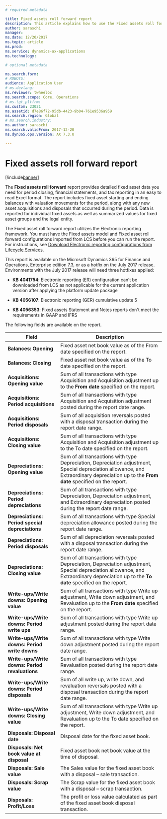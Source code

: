 ```yaml
---
# required metadata

title: Fixed assets roll forward report
description: This article explains how to use the Fixed assets roll forward report.
author: saraschi
manager: 
ms.date: 12/20/2017
ms.topic: article
ms.prod: 
ms.service: dynamics-ax-applications
ms.technology: 

# optional metadata

ms.search.form: 
# ROBOTS: 
audience: Application User
# ms.devlang: 
ms.reviewer: twheeloc
ms.search.scope: Core, Operations
# ms.tgt_pltfrm: 
ms.custom: 23021
ms.assetid: d7e86f72-95db-4423-9b04-761e9536a959
ms.search.region: Global
# ms.search.industry: 
ms.author: saraschi
ms.search.validFrom: 2017-12-20
ms.dyn365.ops.version: AX 7.3.0

---
```

# Fixed assets roll forward report

[!include[banner](../includes/banner.md)]

The **Fixed assets roll forward** report provides detailed fixed asset data you need for period closing, financial statements, and tax reporting in an easy to read Excel format. The report includes fixed asset starting and ending balances with valuation movements for the period, along with any new asset acquisitions and disposals that occurred during the period. Data is reported for individual fixed assets as well as summarized values for fixed asset groups and the legal entity.

The Fixed asset roll forward report utilizes the Electronic reporting framework. You must have the Fixed assets model and Fixed asset roll forward configurations imported from LCS before you can run the report. For instructions, see [Download Electronic reporting configurations from Lifecycle Services](https://docs.microsoft.com/en-us/dynamics365/unified-operations/dev-itpro/analytics/download-electronic-reporting-configuration-lcs).

This report is available on the Microsoft Dynamics 365 for Finance and Operations, Enterprise edition 7.3, or as a hotfix on the July 2017 release. Environments with the July 2017 release will need three hotfixes applied:

- **KB 4041754**: Electronic reporting (ER) configuration can’t be downloaded from LCS as not applicable for the current application version after applying the platform update package

- **KB 4056107**: Electronic reporting (GER) cumulative update 5

- **KB 4056353**: Fixed assets Statement and Notes reports don't meet the requirements in GAAP and IFRS

The following fields are available on the report.

| **Field**                                   | **Description**                               |
|---------------------------------------------|-----------------------------------------------|
| **Balances: Opening**                       | Fixed asset net book value as of the From date specified on the report.       |
| **Balances: Closing**                       | Fixed asset net book value as of the To date specified on the report.           |
| **Acquisitions: Opening value**             | Sum of all transactions with type Acquisition and Acquisition adjustment up to the **From date** specified on the report.                  |
| **Acquisitions: Period acquisitions**           | Sum of all transactions with type Acquisition and Acquisition adjustment posted during the report date range.                                |
| **Acquisitions: Period disposals**              | Sum of all acquisition reversals posted with a disposal transaction during the report date range.                                     |
| **Acquisitions: Closing value**                 | Sum of all transactions with type Acquisition and Acquisition adjustment up to the To date specified on the report.                    |
| **Depreciations: Opening value**                | Sum of all transactions with type Depreciation, Depreciation adjustment, Special depreciation allowance, and Extraordinary depreciation up to the **From date** specified on the report. |
| **Depreciations: Period depreciations**         | Sum of all transactions with type Depreciation, Depreciation adjustment, and Extraordinary depreciation posted during the report date range.               |
| **Depreciations: Period special depreciations** | Sum of all transactions with type Special depreciation allowance posted during the report date range.              |
| **Depreciations: Period disposals**             | Sum of all depreciation reversals posted with a disposal transaction during the report date range.                 |
| **Depreciations: Closing value**                | Sum of all transactions with type Depreciation, Depreciation adjustment, Special depreciation allowance, and Extraordinary depreciation up to the **To date** specified on the report.   |
| **Write-ups/Write downs: Opening value**        | Sum of all transactions with type Write up adjustment, Write down adjustment, and Revaluation up to the **From date** specified on the report.                                           |
| **Write-ups/Write downs: Period write ups**     | Sum of all transactions with type Write up adjustment posted during the report date range.                                                                                           |
| **Write-ups/Write downs: Period write downs**   | Sum of all transactions with type Write down adjustment posted during the report date range.                                                                                         |
| **Write-ups/Write downs: Period revaluations**  | Sum of all transactions with type Revaluation posted during the report date range. |
| **Write-ups/Write downs: Period disposals**     | Sum of all write up, write down, and revaluation reversals posted with a disposal transaction during the report date range.                                                          |
| **Write-ups/Write downs: Closing value**        | Sum of all transactions with type Write up adjustment, Write down adjustment, and Revaluation up to the To date specified on the report.                                             |
| **Disposals: Disposal date**                    | Disposal date for the fixed asset book.      |
| **Disposals: Net book value at disposal**       | Fixed asset book net book value at the time of disposal.         |
| **Disposals: Sale value**                       | The Sales value for the fixed asset book with a disposal – sale transaction.      |
| **Disposals: Scrap value**                      | The Scrap value for the fixed asset book with a disposal – scrap transaction.     |
| **Disposals: Profit/Loss**                      | The profit or loss value calculated as part of the fixed asset book disposal transaction.            |
